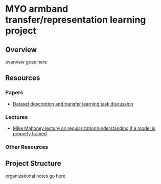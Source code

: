 # MYO armband transfer/representation learning project

## Overview

overview goes here

## Resources

### Papers

* [Dataset description and transfer learning task discussion](https://arxiv.org/abs/1801.07756)


### Lectures

* [Mike Mahoney lecture on regularization/understanding if a model is properly trained](https://www.youtube.com/watch?v=ILV5Sc8WjPY)

### Other Resources

## Project Structure

organizational notes go here
